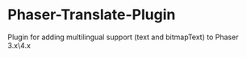 # Phaser-Translate-Plugin
Plugin for adding multilingual support (text and bitmapText) to Phaser 3.x\4.x
